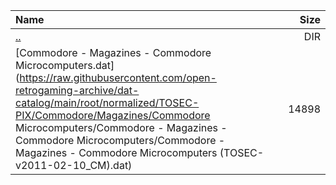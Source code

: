 |Name|Size|
|:---|---:|
|[..](../index.html)|DIR|
|[Commodore - Magazines - Commodore Microcomputers.dat](https://raw.githubusercontent.com/open-retrogaming-archive/dat-catalog/main/root/normalized/TOSEC-PIX/Commodore/Magazines/Commodore Microcomputers/Commodore - Magazines - Commodore Microcomputers/Commodore - Magazines - Commodore Microcomputers (TOSEC-v2011-02-10_CM).dat)|14898|
